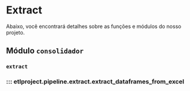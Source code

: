 # Extract

Abaixo, você encontrará detalhes sobre as funções e módulos do nosso projeto.

## Módulo `consolidador`

### `extract`

### ::: etlproject.pipeline.extract.extract_dataframes_from_excel

